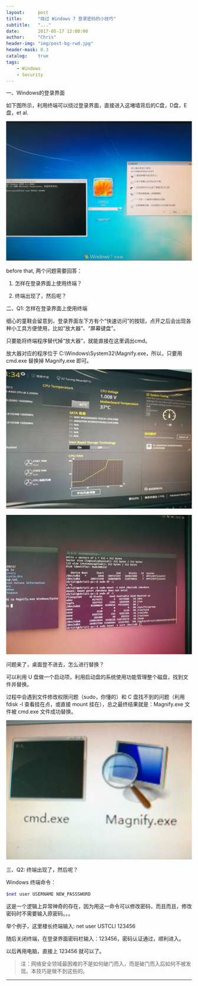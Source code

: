```yaml
---
layout:     post
title:      "绕过 Windows 7 登录密码的小技巧"
subtitle:   "..."
date:       2017-05-17 12:00:00
author:     "Chris"
header-img: "img/post-bg-rwd.jpg"
header-mask: 0.3
catalog:    true
tags:
    - Windows
    - Security
---
```


一、Windows的登录界面

如下图所示，利用终端可以绕过登录界面，直接进入这堵墙背后的C盘，D盘，E盘，et al.

![](/img/2017-05-17-login-windowsOS-without-passwd/WechatIMG1.jpeg)

before that, 两个问题需要回答：

1. 怎样在登录界面上使用终端？

2. 终端出现了，然后呢？

二、Q1: 怎样在登录界面上使用终端

细心的童鞋会留意到，登录界面左下方有个“快速访问”的按钮，点开之后会出现各种小工具方便使用，比如“放大器”、“屏幕键盘”。

只要能将终端程序替代掉“放大器”，就能直接在这里调出cmd。

放大器对应的程序位于 C:\Windows\System32\Magnify.exe，所以，只要用 cmd.exe 替换掉 Magnify.exe 即可。

![](/img/2017-05-17-login-windowsOS-without-passwd/WechatIMG4.jpeg)

![](/img/2017-05-17-login-windowsOS-without-passwd/WechatIMG5.jpeg)

问题来了，桌面登不进去，怎么进行替换？

可以利用 U 盘做一个启动项，利用启动盘的系统使用功能管理整个磁盘，找到文件并替换。

过程中会遇到文件修改权限问题（sudo，你懂的）和 C 盘找不到的问题（利用 fdisk -l 查看挂在点，或直接 mount 挂在），总之最终结果就是：Magnify.exe 文件被 cmd.exe 文件成功替换。

![](/img/2017-05-17-login-windowsOS-without-passwd/WechatIMG2.jpeg)

三、Q2: 终端出现了，然后呢？

Windows 终端命令：

```sh
$net user USERNAME NEW_PASSSWORD
```
这是一个逻辑上异常神奇的存在，因为用这一命令可以修改密码，而且而且，修改密码时不需要输入原密码。。。

举个例子，这里楼长终端输入: net user USTCLI 123456

随后关闭终端，在登录界面密码栏输入：123456，密码认证通过，顺利进入。

以后再用电脑，直接上 123456 就可以了。

> 注：网络安全领域最困难的不是如何破门而入，而是破门而入后如何不被发现。本技巧是做不到这些的。


---

